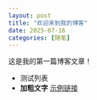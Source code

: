 ```yaml
---
layout: post
title: "欢迎来到我的博客"
date: 2025-07-16
categories: [随笔]
---
```

这是我的第一篇博客文章！

- 测试列表
- **加粗文字**
[示例链接](https://example.com)

